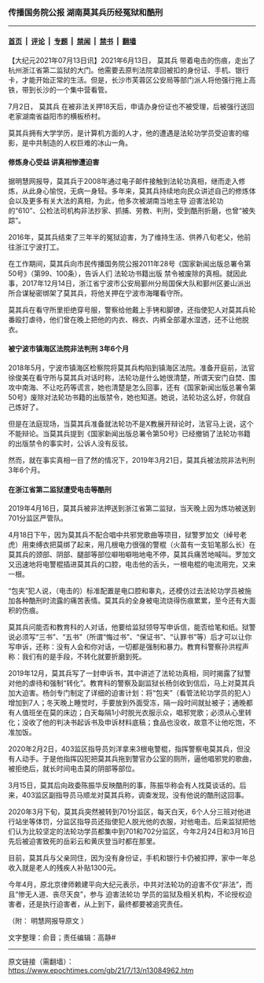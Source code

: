 ### 传播国务院公报 湖南莫其兵历经冤狱和酷刑

---

#### [首页](../../../..?n13084962) &nbsp;|&nbsp; [评论](../../../../../epoch-comment?n13084962) &nbsp;|&nbsp; [专题](../../../../../epoch-special?n13084962) &nbsp;|&nbsp; [禁闻](../../../../../epoch-news?n13084962) &nbsp;|&nbsp; [禁书](../../../../../books?n13084962) &nbsp;|&nbsp; [翻墙](https://github.com/gfw-breaker/nogfw/blob/master/README.md?n13084962)


<div class="post_content" id="artbody" itemprop="articleBody">
 <!-- article content begin -->
 <p>
  【大纪元2021年07月13日讯】2021年6月13日，
  <ok href="https://www.epochtimes.com/gb/tag/%E8%8E%AB%E5%85%B6%E5%85%B5.html">
   莫其兵
  </ok>
  带着电击的伤痕，走出了杭州浙江省第二监狱的大门。他需要去原判法院拿回被扣的身份证、手机、银行卡，才能开始正常的生活。但是，长沙市芙蓉区公安局等部门派人将他强行拖上高铁，带到长沙的一个集中营看管。
 </p>
 <p>
  7月2日，
  <ok href="https://www.epochtimes.com/gb/tag/%E8%8E%AB%E5%85%B6%E5%85%B5.html">
   莫其兵
  </ok>
  在被非法关押18天后，申请办身份证也不被受理，后被强行送回老家湖南省益阳市的横板桥村。
 </p>
 <p>
  莫其兵拥有大学学历，是计算机方面的人才，他的遭遇是法轮功学员受迫害的缩影，是中共制造的人权巨难的冰山一角。
 </p>
 <h4>
  <strong>
   修炼身心受益 讲真相惨遭迫害
  </strong>
 </h4>
 <p>
  据明慧网报导，莫其兵于2008年通过电子邮件接触到法轮功真相，继而走入修炼，从此身心愉悦，无病一身轻。多年来，莫其兵持续地向民众讲述自己的修炼体会以及更多有关大法的真相，为此，他多次被湖南当地主导
  <ok href="https://www.epochtimes.com/gb/tag/%E8%BF%AB%E5%AE%B3%E6%B3%95%E8%BD%AE%E5%8A%9F.html">
   迫害法轮功
  </ok>
  的“610”、公检法司机构非法抄家、抓捕、劳教、判刑，受到酷刑折磨，也曾“被失踪”。
 </p>
 <p>
  2016年，莫其兵结束了三年半的冤狱迫害，为了维持生活、供养八旬老父，他前往浙江宁波打工。
 </p>
 <p>
  在工作期间，莫其兵向市民传播国务院公报2011年28号《国家新闻出版总署令第50号》（第99、100条），告诉人们
  <ok href="https://www.epochtimes.com/gb/tag/%E6%B3%95%E8%BD%AE%E5%8A%9F%E4%B9%A6%E7%B1%8D%E5%87%BA%E7%89%88.html">
   法轮功书籍出版
  </ok>
  禁令被废除的真相。就因此事，2017年12月14日，浙江省宁波市公安局鄞州分局国保大队和鄞州区姜山派出所合谋秘密绑架了莫其兵，将他关押在宁波市海曙看守所。
 </p>
 <p>
  莫其兵在看守所里拒绝穿号服，警察给他戴上手铐和脚镣，还指使犯人对莫其兵轮番殴打虐待，他们曾在晚上把他的内衣、棉衣、内裤全部灌水湿透，还不让他脱衣。
 </p>
 <h4>
  <strong>
   被宁波市镇海区法院非法判刑
  </strong>
  <strong>
   3年6个月
  </strong>
 </h4>
 <p>
  2018年5月，宁波市镇海区检察院将莫其兵构陷到镇海区法院。准备开庭前，法官徐俊美在看守所与莫其兵对话时称，法轮功是什么她很清楚，所谓天安门自焚、围攻中南海、不让吃药等谎言，她也清楚是怎么回事，还有《国家新闻出版总署令第50号》废除对法轮功书籍的出版禁令，她也知道。她说，法轮功这么好，你就自己炼好了。
 </p>
 <p>
  但是在法庭现场，当莫其兵准备就法轮功不是X教展开辩论时，法官马上说，这个不能辩论。当莫其兵提到《国家新闻出版总署令第50号》已经撤销了法轮功书籍的出版禁令的事实时，公诉人没有反驳。
 </p>
 <p>
  然而，就在事实真相一目了然的情况下，2019年3月21日，莫其兵被法院非法判刑3年6个月。
 </p>
 <h4>
  <strong>
   在浙江省第二监狱遭受电击等酷刑
  </strong>
 </h4>
 <p>
  2019年4月16日，莫其兵被非法押送到浙江省第二监狱，当天晚上因为炼功被送到701分监区严管队。
 </p>
 <p>
  4月18日下午，因为莫其兵不配合唱中共邪党歌曲等项目，狱警罗加文（绰号老虎）用束缚衣把莫绑了起来，用几根电力很强的警棍（火苗有一支铅笔那么长）在莫其兵的颈部、阴部、腿部等部位噼啪噼啪地电不停，莫其兵痛苦地喊叫。罗加文又迅速地将电警棍插进莫其兵的口腔，电击他的舌头，一根电棍的电流用完，又来一根。
 </p>
 <p>
  “包夹”犯人说，（电击的）标准配置是电口腔和睾丸，还模仿过去法轮功学员被施加各种酷刑时流露的痛苦表情。莫其兵的全身被电流烧得伤痕累累，至今还有大面积的伤痕。
 </p>
 <p>
  莫其兵问能否和教育科的人对话，他要给监狱领导写申诉信，能否给笔和纸。狱警说必须写“三书”、“五书”（所谓“悔过书”、“保证书”、“认罪书”等）后才可以让你写申诉，还称：没有人会和你对话，一切都是强制和暴力。教育科警察孙洪程声称：我们有的是手段，不转化就要折磨到死。
 </p>
 <p>
  2019年12月，莫其兵写了一封申诉书，其中讲述了法轮功真相，同时揭露了狱警对他的虐待和强制“转化”。教育科的警察及副监狱长杨剑收到信后，马上对莫其兵加大迫害。杨剑专门制定了详细的迫害计划：将“包夹”（看管法轮功学员的犯人）增加到7人；冬天晚上睡觉时，手要放到外面受冻，隔一段时间就扯被子；通晚都有人值班坐在莫的床边；白天每隔1小时脱光衣服示众，唱邪党歌；必须从心里转化；没收了他的判决书起诉书及申诉材料底稿；食品也没收，故意不让他吃饱，不准加饭。
 </p>
 <p>
  2020年2月2日，403监区指导员刘洋拿来3根电警棍，指挥警察电莫其兵，但没有人动手。于是他指挥囚犯把莫其兵拖到警官办公室的厕所，逼他唱邪党的歌曲，被拒绝后，就长时间电击莫的阴部等部位。
 </p>
 <p>
  3月15日，莫其后向政委陈振华反映酷刑的事，陈振华称会有人找莫谈话的。后来，403监区副指导员马顺龙对莫其兵称，调查发现，没有他说的酷刑这回事。
 </p>
 <p>
  2020年3月下旬，莫其兵突然被转到701分监区，每天白天，6个人分三班对他进行站坐等体罚，分监区指导员还指使犯人脱光他的衣服，对他电击。后来监狱把他们认为比较坚定的法轮功学员都集中到701和702分监区，今年2月24日和3月16日先后被迫害致死的岳彩云和黄庆登当时都在那里。
 </p>
 <p>
  目前，莫其兵与父亲同住，因为没有身份证，手机和银行卡仍被扣押，家中一年总收入就是老人的残疾人补贴1300元。
 </p>
 <p>
  今年4月，原北京律师赖建平向大纪元表示，中共对法轮功的迫害不仅“非法”，而且“惨无人道、丧尽天良”，参与
  <ok href="https://www.epochtimes.com/gb/tag/%E8%BF%AB%E5%AE%B3%E6%B3%95%E8%BD%AE%E5%8A%9F.html">
   迫害法轮功
  </ok>
  学员的监狱及相关机构，不论授权迫害者，还是执行迫害者，从上到下，最终都要被追究责任。
 </p>
 <p>
  （附：
  <ok href="https://www.minghui.org/mh/articles/2021/7/12/%E4%BC%A0%E6%92%AD%E5%9B%BD%E5%8A%A1%E9%99%A2%E5%85%AC%E6%8A%A5-%E8%8E%AB%E5%85%B6%E5%85%B5%E5%9C%A8%E6%B5%99%E6%B1%9F%E9%81%AD%E4%B8%89%E5%B9%B4%E5%8D%8A%E5%86%A4%E7%8B%B1%E8%BF%AB%E5%AE%B3-428063.html">
   明慧网报导原文
  </ok>
  ）
 </p>
 <p>
  文字整理：俞音；责任编辑：高静#
 </p>
 <!-- article content end -->
 <div id="below_article_ad">
 </div>
</div>


---

原文链接（需翻墙）：https://www.epochtimes.com/gb/21/7/13/n13084962.htm